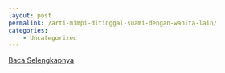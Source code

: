 ```yaml
---
layout: post
permalink: /arti-mimpi-ditinggal-suami-dengan-wanita-lain/
categories:
    - Uncategorized
---
```


[Baca Selengkapnya](/06)